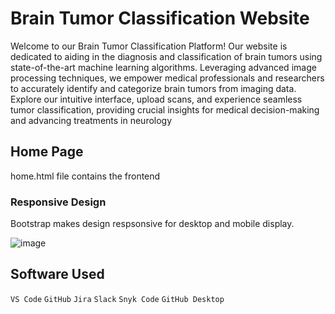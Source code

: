 
# Brain Tumor Classification Website

Welcome to our Brain Tumor Classification Platform! Our website is dedicated to aiding in the diagnosis and classification of brain tumors using state-of-the-art machine learning algorithms. Leveraging advanced image processing techniques, we empower medical professionals and researchers to accurately identify and categorize brain tumors from imaging data. Explore our intuitive interface, upload scans, and experience seamless tumor classification, providing crucial insights for medical decision-making and advancing treatments in neurology


## Home Page

home.html file contains the frontend

### Responsive Design

Bootstrap makes design respsonsive for desktop and mobile display.


![image](https://github.com/Muhammad-Abdurrehman/SPM-Project/assets/91841622/7e783f71-afee-4d7a-8c7d-8990c7b42188)


## Software Used

`VS Code`
`GitHub`
`Jira`
`Slack`
`Snyk Code`
`GitHub Desktop`
